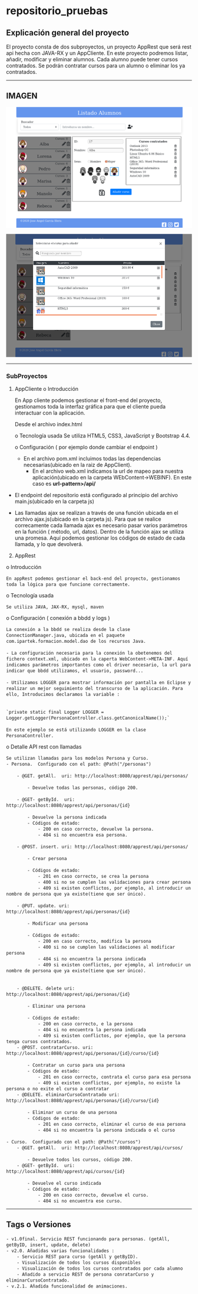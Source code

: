 # repositorio_pruebas

## Explicación general del proyecto
El proyecto consta de dos subproyectos, un proyecto AppRest que será rest api hecha con JAVA-RX y un AppCliente. 
En este proyecto podremos listar, añadir, modificar y eliminar alumnos. Cada alumno puede tener cursos contratados. Se podrán contratar cursos para un alumno o eliminar los ya contratados.

--- 

## IMAGEN

![Página principal](https://github.com/josgaril/repositorio_pruebas/blob/master/scrennShoots/paginaPrincipal.png)

![Modal](https://github.com/josgaril/repositorio_pruebas/blob/master/scrennShoots/modal.png)

---

### SubProyectos
 1. AppCliente
	o	 Introducción
	
	En App cliente podemos gestionar el front-end del proyecto, gestionamos toda la interfaz gráfica para que el cliente pueda interactuar con la aplicación.

	Desde el archivo index.html 

	o	Tecnología usada
		Se utiliza HTML5, CSS3, JavaScript y Bootstrap 4.4. 	

	o	Configuración ( por ejemplo donde cambiar el endpoint )
	
	- En el archivo pom.xml incluimos todas las dependencias necesarias(ubicado en la raiz de AppClient). 	
 		- En el archivo web.xml indicamos la url de mapeo para nuestra aplicación(ubicado en la carpeta WEbContent->WEBINF). En este caso es **url-pattern>/api/</url-pattern>** 	
 - El endpoint del repositorio está configurado al principio del archivo main.js(ubicado en la carpeta js)
		 
 - Las llamadas ajax se realizan a través de una función ubicada en el archivo ajax.js(ubicado en la carpeta js).  Para que se realice correcamente cada llamada ajax es necesario pasar varios parámetros en la función ( método, url, datos). 
Dentro de la función ajax se utiliza una promesa.
Aquí podemos gestionar los códigos de estado de cada llamada, y lo que devolverá. 

2. AppRest

o	Introducción

	En appRest podemos gestionar el back-end del proyecto, gestionamos toda la lógica para que funcione correctamente.

o	Tecnología usada

	Se utiliza JAVA, JAX-RX, mysql, maven
	
o	Configuración ( conexión a bbdd y logs )

	La conexión a la bbdd se realiza desde la clase ConnectionManager.java, ubicada en el paquete com.ipartek.formacion.model.dao de los recursos Java. 

	- La configuración necesaria para la conexión la obetenemos del fichero context.xml, ubicado en la caperta WebContent->META-INF. Aquí indicamos parámetros importantes como el driver necesario, la url para indicar que bbdd utilizamos, el usuario, password...

	- Utilizamos LOGGER para mostrar información por pantalla en Eclipse y realizar un mejor seguimiento del transcurso de la aplicación. Para ello, Introducimos declaramos la variable : 


	`private static final Logger LOGGER = 	Logger.getLogger(PersonaController.class.getCanonicalName());`
	
	En este ejemplo se está utilizando LOGGER en la clase PersonaController. 
	
o	Detalle API rest con llamadas

	Se utilizan llamadas para los modelos Persona y Curso.
	- Persona.  Configurado con el path: @Path("/personas")
	
		- @GET. getAll.  uri: http://localhost:8080/apprest/api/personas/
		
			- Devuelve todas las personas, código 200. 
			
		- @GET- getById.  uri: http://localhost:8080/apprest/api/personas/{id}
		
			- Devuelve la persona indicada			
			- Códigos de estado:
				- 200 en caso correcto, devuelve la persona.
				- 404 si no encuentra esa persona.
				
		- @POST. insert. uri: http://localhost:8080/apprest/api/personas/
		
			- Crear persona
			
			- Códigos de estado:
				- 201 en caso correcto, se crea la persona
				- 400 si no se cumplen las validaciones para crear persona
				- 409 si existen conflictos, por ejemplo, al introducir un nombre de persona que ya existe(tiene que ser único).
				
		- @PUT. update. uri: http://localhost:8080/apprest/api/personas/{id}
		
			- Modificar una persona
			
			- Códigos de estado:
				- 200 en caso correcto, modifica la persona
				- 400 si no se cumplen las validaciones al modificar persona
				- 404 si no encuentra la persona indicada				
				- 409 si existen conflictos, por ejemplo, al introducir un nombre de persona que ya existe(tiene que ser único).

				
		- @DELETE. delete uri: http://localhost:8080/apprest/api/personas/{id}

			- Eliminar una persona
			
			- Códigos de estado:
				- 200 en caso correcto, e la persona
				- 404 si no encuentra la persona indicada				
				- 409 si existen conflictos, por ejemplo, que la persona tenga cursos contratados.
		- @POST. contratarCurso. uri: http://localhost:8080/apprest/api/personas/{id}/curso/{id}

			- Contratar un curso para una persona
			- Códigos de estado:
				- 201 en caso correcto, contrata el curso para esa persona
				- 409 si existen conflictos, por ejemplo, no existe la persona o no exite el curso a contratar
		- @DELETE. eliminarCursoContratado uri: http://localhost:8080/apprest/api/personas/{id}/curso/{id}

			- Eliminar un curso de una persona
			- Códigos de estado:
				- 201 en caso correcto, eliminar el curso de esa persona
				- 404 si no encuentra la persona indicada o el curso				

	- Curso.  Configurado con el path: @Path("/cursos")
		- @GET. getAll.  uri: http://localhost:8080/apprest/api/cursos/
		
			- Devuelve todos los cursos, código 200. 
		- @GET- getById.  uri: http://localhost:8080/apprest/api/cursos/{id}
		
			- Devuelve el curso indicada			
			- Códigos de estado:
				- 200 en caso correcto, devuelve el curso.
				- 404 si no encuentra ese curso.
---

## Tags o Versiones
	- v1.0final. Servicio REST funcionando para personas. (getAll, getByID, insert, update, delete)
 	- v2.0. Añadidas varias funcionalidades :
		- Servicio REST para curso (getAll y getByID).
		- Visualización de todos los cursos disponibles	
		- Visualización de todos los cursos contratados por cada alumno
		- Añadido a servicio REST de persona conratarCurso y eliminarCursoContratado.
	- v.2.1. Añadida funcionalidad de animaciones.



